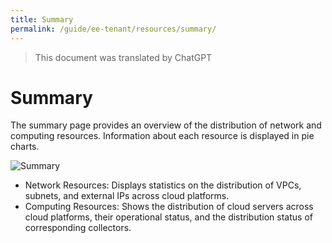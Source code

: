 ```yaml
---
title: Summary
permalink: /guide/ee-tenant/resources/summary/
---
```


> This document was translated by ChatGPT

# Summary

The summary page provides an overview of the distribution of network and computing resources. Information about each resource is displayed in pie charts.

![Summary](https://yunshan-guangzhou.oss-cn-beijing.aliyuncs.com/pub/pic/2023042464463e64633af.png)

- Network Resources: Displays statistics on the distribution of VPCs, subnets, and external IPs across cloud platforms.
- Computing Resources: Shows the distribution of cloud servers across cloud platforms, their operational status, and the distribution status of corresponding collectors.
